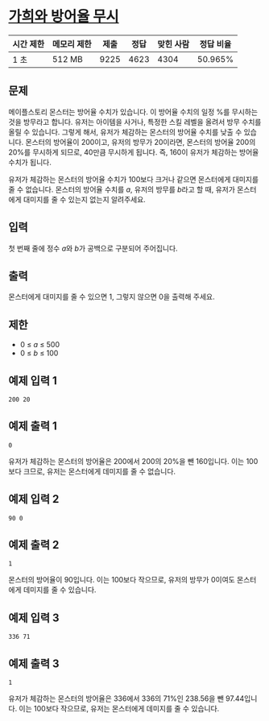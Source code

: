# [가희와 방어율 무시](https://www.acmicpc.net/problem/25238)

| 시간 제한 | 메모리 제한 | 제출 | 정답 | 맞힌 사람 | 정답 비율 |
| --- | --- | --- | --- | --- | --- |
| 1 초 | 512 MB | 9225 | 4623 | 4304 | 50.965% |

## 문제

메이플스토리 몬스터는 방어율 수치가 있습니다. 이 방어율 수치의 일정 %를 무시하는 것을 방무라고 합니다. 유저는 아이템을 사거나, 특정한 스킬 레벨을 올려서 방무 수치를 올릴 수 있습니다. 그렇게 해서, 유저가 체감하는 몬스터의 방어율 수치를 낮출 수 있습니다. 몬스터의 방어율이 200이고, 유저의 방무가 20이라면, 몬스터의 방어율 200의 20%를 무시하게 되므로, 40만큼 무시하게 됩니다. 즉, 160이 유저가 체감하는 방어율 수치가 됩니다.

유저가 체감하는 몬스터의 방어율 수치가 100보다 크거나 같으면 몬스터에게 대미지를 줄 수 없습니다. 몬스터의 방어율 수치를 *a*, 유저의 방무를 *b*라고 할 때, 유저가 몬스터에게 대미지를 줄 수 있는지 없는지 알려주세요.

## 입력

첫 번째 줄에 정수 *a*와 *b*가 공백으로 구분되어 주어집니다.

## 출력

몬스터에게 대미지를 줄 수 있으면 1, 그렇지 않으면 0을 출력해 주세요.

## 제한

- 0 ≤ *a* ≤ 500
- 0 ≤ *b* ≤ 100

## 예제 입력 1

```
200 20

```

## 예제 출력 1

```
0

```

유저가 체감하는 몬스터의 방어율은 200에서 200의 20%을 뺀 160입니다. 이는 100보다 크므로, 유저는 몬스터에게 데미지를 줄 수 없습니다.

## 예제 입력 2

```
90 0

```

## 예제 출력 2

```
1

```

몬스터의 방어율이 90입니다. 이는 100보다 작으므로, 유저의 방무가 0이여도 몬스터에게 데미지를 줄 수 있습니다.

## 예제 입력 3

```
336 71

```

## 예제 출력 3

```
1

```

유저가 체감하는 몬스터의 방어율은 336에서 336의 71%인 238.56을 뺀 97.44입니다. 이는 100보다 작으므로, 유저는 몬스터에게 데미지를 줄 수 있습니다.
